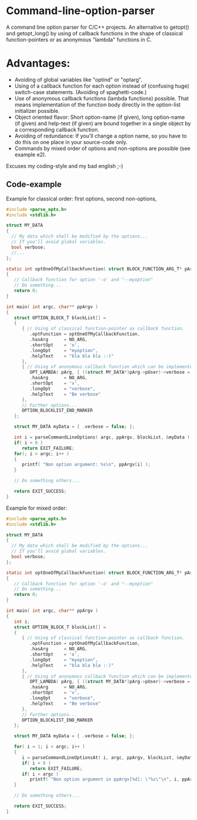 # Command-line-option-parser
A command line option parser for C/C++ projects.
An alternative to getopt() and getopt_long() by using of callback functions in the shape of
classical function-pointers or as anonymous "lambda" functions in C.

# Advantages:

- Avoiding of global variables like "optind" or "optarg".
- Using of a callback function for each option instead of (confusing huge) switch-case statements. (Avoiding of spaghetti-code.)
- Use of anonymous callback functions (lambda functions) possible.
  That means implementation of the function body directly in the option-list initializer possible.
- Object oriented flavor: Short option-name (if given), long option-name (if given) and help-text (if given)
  are bound together in a single object by a corresponding callback function.
- Avoiding of redundance: If you'll change a option name, so you have to do this on one place in your source-code only.
- Commands by mixed order of options and non-options are possible (see example e2).

Excuses my coding-style and my bad english ;-)

Code-example
------------
Example for classical order: first options, second non-options,
```c
#include <parse_opts.h>
#include <stdlib.h>

struct MY_DATA
{
  // My data which shall be modified by the options...
  // If you'll avoid global variables.
  bool verbose;
  //...
};

static int optOneOfMyCallbackFunction( struct BLOCK_FUNCTION_ARG_T* pArg )
{
   // Callback function for option '-o' and "--myoption"
   // Do something...
   return 0;
}

int main( int argc, char** ppArgv )
{
   struct OPTION_BLOCK_T blockList[] =
   {
      { // Using of classical function-pointer as callback function.
         .optFunction = optOneOfMyCallbackFunction,
         .hasArg      = NO_ARG,
         .shortOpt    = 'o',
         .longOpt     = "myoption",
         .helpText    = "bla bla bla :-)"
      },
      { // Using of anonymous callback function which can be implemented directly in the initializer.
         OPT_LAMBDA( pArg, { ((struct MY_DATA*)pArg->pUser)->verbose = true; return 0; }),
         .hasArg      = NO_ARG,
         .shortOpt    = 'v',
         .longOpt     = "verbose",
         .helpText    = "Be verbose"
      },
      // Further options...
      OPTION_BLOCKLIST_END_MARKER
   };

   struct MY_DATA myData = { .verbose = false; };

   int i = parseCommandLineOptions( argc, ppArgv, blockList, &myData );
   if( i < 0 )
      return EXIT_FAILURE;
   for(; i < argc; i++ )
   {
      printf( "Non option argument: %s\n", ppArgv[i] );
   }

   // Do something others...

   return EXIT_SUCCESS;
}
```

Example for mixed order:

```c
#include <parse_opts.h>
#include <stdlib.h>

struct MY_DATA
{
  // My data which shall be modified by the options...
  // If you'll avoid global variables.
  bool verbose;
};

static int optOneOfMyCallbackFunction( struct BLOCK_FUNCTION_ARG_T* pArg )
{
   // Callback function for option '-o' and "--myoption"
   // Do something...
   return 0;
}

int main( int argc, char** ppArgv )
{
   int i;
   struct OPTION_BLOCK_T blockList[] =
   {
      { // Using of classical function-pointer as callback function.
         .optFunction = optOneOfMyCallbackFunction,
         .hasArg      = NO_ARG,
         .shortOpt    = 'o',
         .longOpt     = "myoption",
         .helpText    = "bla bla bla :-)"
      },
      { // Using of anonymous callback function which can be implemented directly in the initializer.
         OPT_LAMBDA( pArg, { ((struct MY_DATA*)pArg->pUser)->verbose = true; return 0; }),
         .hasArg      = NO_ARG,
         .shortOpt    = 'v',
         .longOpt     = "verbose",
         .helpText    = "Be verbose"
      },
      // Further options...
      OPTION_BLOCKLIST_END_MARKER
   };

   struct MY_DATA myData = { .verbose = false; };

   for( i = 1; i < argc; i++ )
   {
      i = parseCommandLineOptionsAt( i, argc, ppArgv, blockList, &myData );
      if( i < 0 )
         return EXIT_FAILURE;
      if( i < argc )
         printf( "Non option argument in ppArgv[%d]: \"%s\"\n", i, ppArgv[i] );
   }

   // Do something others...

   return EXIT_SUCCESS;
}
```
